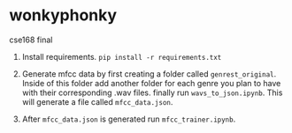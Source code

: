 # wonkyphonky
cse168 final

1. Install requirements.
`pip install -r requirements.txt`

2. Generate mfcc data by first creating a folder called `genrest_original`. Inside of this folder add another folder for each genre you plan to have with their corresponding .wav files. finally run `wavs_to_json.ipynb`. This will generate a file called `mfcc_data.json`.

3. After `mfcc_data.json` is generated run `mfcc_trainer.ipynb`. 
